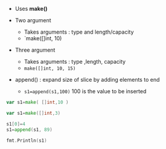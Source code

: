 - Uses **make()**
- Two argument
	- Takes arguments : type and length/capacity
	- `make([]int, 10)
- Three argument
	- Takes arguments : type ,length, capacity 
	- `make([]int, 10, 15)`

- append() : expand size of slice by adding elements to end
	- `s1=append(s1,100)` 100 is the value to be inserted

```go
var s1=make( []int,10 )
```

```go
var s1=make([]int,3)

s1[0]=4
s1=append(s1, 89)

fmt.Println(s1)
```
